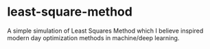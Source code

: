 # least-square-method
A simple simulation of Least Squares Method which I believe inspired modern day optimization methods in machine/deep learning.
